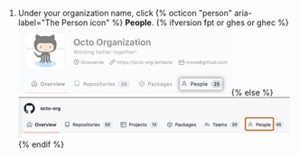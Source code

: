 1. Under your organization name, click {% octicon "person" aria-label="The Person icon" %} **People**.
   {% ifversion fpt or ghes or ghec %}
   ![The People tab](/assets/images/help/organizations/organization-people-tab-with-overview-tab.png){% else %}
   ![The People tab](/assets/images/help/organizations/organization-people-tab.png){% endif %}
